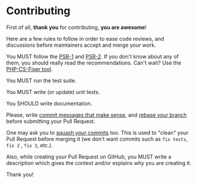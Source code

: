 Contributing
============

First of all, **thank you** for contributing, **you are awesome**!

Here are a few rules to follow in order to ease code reviews, and discussions before maintainers accept and merge your
work.

You MUST follow the [PSR-1](http://www.php-fig.org/psr/1/) and
[PSR-2](http://www.php-fig.org/psr/2/). If you don't know about any of them, you should really read the recommendations.
Can't wait? Use the [PHP-CS-Fixer tool](http://cs.sensiolabs.org/).

You MUST run the test suite.

You MUST write (or update) unit tests.

You SHOULD write documentation.

Please, write [commit messages that make sense](http://tbaggery.com/2008/04/19/a-note-about-git-commit-messages.html),
and [rebase your branch](http://git-scm.com/book/en/Git-Branching-Rebasing)
before submitting your Pull Request.

One may ask you to [squash your commits](http://gitready.com/advanced/2009/02/10/squashing-commits-with-rebase.html)
too. This is used to "clean" your Pull Request before merging it (we don't want commits such as `fix tests`, `fix 2`
, `fix 3`, etc.).

Also, while creating your Pull Request on GitHub, you MUST write a description which gives the context and/or explains
why you are creating it.

Thank you!
